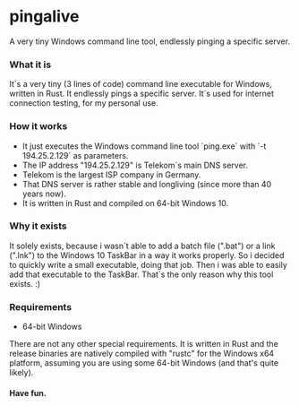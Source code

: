 # pingalive
A very tiny Windows command line tool, endlessly pinging a specific server.

### What it is
It´s a very tiny (3 lines of code) command line executable for Windows, written in Rust. It endlessly pings a specific server. It´s used for internet connection testing, for my personal use.

### How it works
- It just executes the Windows command line tool ´ping.exe´ with ´-t 194.25.2.129´ as parameters.
- The IP address "194.25.2.129" is Telekom´s main DNS server.
- Telekom is the largest ISP company in Germany.
- That DNS server is rather stable and longliving (since more than 40 years now).
- It is written in Rust and compiled on 64-bit Windows 10.

### Why it exists
It solely exists, because i wasn´t able to add a batch file (".bat") or a link (".lnk") to the Windows 10 TaskBar in a way it works properly. So i decided to quickly write a small executable, doing that job. Then i was able to easily add that executable to the TaskBar. That´s the only reason why this tool exists. :)

### Requirements

- 64-bit Windows

There are not any other special requirements. It is written in Rust and the release binaries are natively compiled with "rustc" for the Windows x64 platform, assuming you are using some 64-bit Windows (and that's quite likely).

#### Have fun.
